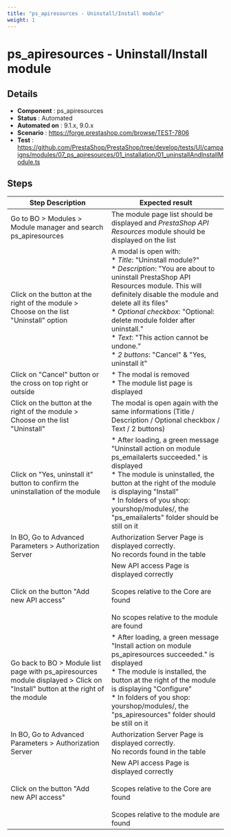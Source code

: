 ```yaml
---
title: "ps_apiresources - Uninstall/Install module"
weight: 1
---
```


# ps_apiresources - Uninstall/Install module
## Details
* **Component** : ps_apiresources
* **Status** : Automated
* **Automated on** : 9.1.x, 9.0.x
* **Scenario** : https://forge.prestashop.com/browse/TEST-7806
* **Test** : https://github.com/PrestaShop/PrestaShop/tree/develop/tests/UI/campaigns/modules/07_ps_apiresources/01_installation/01_uninstallAndInstallModule.ts

## Steps
| Step Description | Expected result |
| ----- | ----- |
| Go to BO > Modules > Module manager and search ps_apiresources | The module page list should be displayed and *PrestaShop API Resources* module should be displayed on the list |
| Click on the button at the right of the module > Choose on the list "Uninstall" option | A modal is open with:<br> * *Title*: "Uninstall module?"<br> * *Description*: "You are about to uninstall PrestaShop API Resources module. This will definitely disable the module and delete all its files"<br> * *Optional* *checkbox*: "Optional: delete module folder after uninstall."<br> * *Text*: "This action cannot be undone."<br> * *2 buttons*: "Cancel" & "Yes, uninstall it" |
| Click on "Cancel" button or the cross on top right or outside | * The modal is removed<br> * The module list page is displayed |
| Click on the button at the right of the module > Choose on the list "Uninstall" | The modal is open again with the same informations (Title / Description / Optional checkbox / Text / 2 buttons) |
| Click on "Yes, uninstall it" button to confirm the uninstallation of the module | * After loading, a green message "Uninstall action on module ps_emailalerts succeeded." is displayed<br> * The module is uninstalled, the button at the right of the module is displaying "Install"<br> * In folders of you shop: yourshop/modules/, the "ps_emailalerts" folder should be still on it |
| In BO, Go to Advanced Parameters > Authorization Server | Authorization Server Page is displayed correctly.<br>No records found in the table |
| Click on the button "Add new API access" | New API access Page is displayed correctly<br><br>Scopes relative to the Core are found<br><br>No scopes relative to the module are found |
| Go back to BO > Module list page with ps_apiresources module displayed > Click on "Install" button at the right of the module | * After loading, a green message "Install action on module ps_apiresources succeeded." is displayed<br> * The module is installed, the button at the right of the module is displaying "Configure"<br> * In folders of you shop: yourshop/modules/, the "ps_apiresources" folder should be still on it |
| In BO, Go to Advanced Parameters > Authorization Server | Authorization Server Page is displayed correctly.<br>No records found in the table |
| Click on the button "Add new API access" | New API access Page is displayed correctly<br><br>Scopes relative to the Core are found<br><br>Scopes relative to the module are found |
